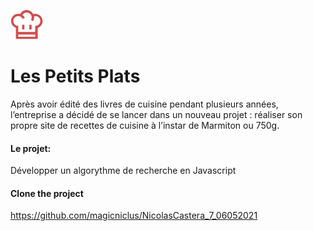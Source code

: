 ![logo terabois](https://github.com/magicniclus/NicolasCastera_7_06052021/blob/main/images/Vector.png?raw=true) 

# Les Petits Plats
Après avoir édité des livres de cuisine pendant plusieurs années, l’entreprise a décidé de se lancer dans un nouveau projet : réaliser son propre site de recettes de cuisine à l’instar de Marmiton ou 750g.  

#### Le projet:
Développer un algorythme de recherche en Javascript

#### Clone the project
https://github.com/magicniclus/NicolasCastera_7_06052021